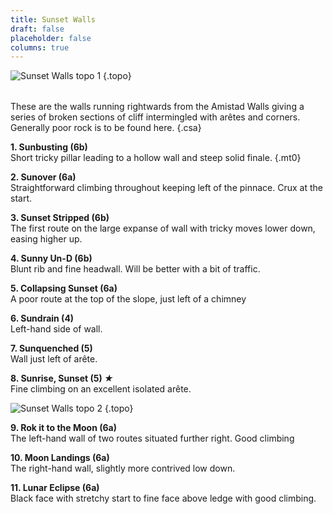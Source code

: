 ```yaml
---
title: Sunset Walls
draft: false
placeholder: false
columns: true
---
```



<style>
    .topo:last-of-type {
        margin-top: 3em;
    }

    p:first-of-type {
        margin-bottom: 2.3em;
    }
</style>


![Sunset Walls topo 1](/img/peak/matlock/caretaker-Sunset-Walls.jpg)
{.topo}

These are the walls running rightwards from the Amistad Walls giving a series of broken sections of cliff intermingled with arêtes and corners. Generally poor rock is to be found here.
{.csa}

**1. Sunbusting (6b)**  
Short tricky pillar leading to a hollow wall and steep solid finale.
{.mt0}

**2. Sunover (6a)**  
Straightforward climbing throughout keeping left of the pinnace. Crux at the start.

**3. Sunset Stripped (6b)**  
The first route on the large expanse of wall with tricky moves lower down, easing higher up.

**4. Sunny Un-D (6b)**  
Blunt rib and fine headwall. Will be better with a bit of traffic.

**5. Collapsing Sunset (6a)**  
A poor route at the top of the slope, just left of a chimney

**6. Sundrain (4)**  
Left-hand side of wall.

**7. Sunquenched (5)**  
Wall just left of arête.

**8. Sunrise, Sunset (5) *&starf;***  
Fine climbing on an excellent isolated arête.

![Sunset Walls topo 2](/img/peak/matlock/caretaker-Sunset-Walls-2.jpg)
{.topo}

**9. Rok it to the Moon (6a)**  
The left-hand wall of two routes situated further right. Good climbing

**10. Moon Landings (6a)**  
The right-hand wall, slightly more contrived low down.

**11. Lunar Eclipse (6a)**  
Black face with stretchy start to fine face above ledge with good climbing.
